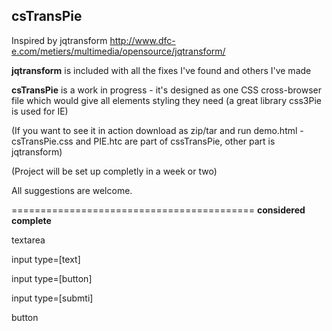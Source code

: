 csTransPie
------------------------
Inspired by jqtransform  http://www.dfc-e.com/metiers/multimedia/opensource/jqtransform/ 

**jqtransform** is included with all the fixes I've found and others I've made

**csTransPie**
is a work in progress - it's designed as one CSS cross-browser file which would give all elements styling they need
(a great library css3Pie is used for IE)


(If you want to see it in action download as zip/tar and run demo.html - csTransPie.css and PIE.htc are part of cssTransPie, other part is jqtransform)

(Project will be set up completly in a week or two)

All suggestions are welcome.


==========================================
**considered complete**

textarea

input type=[text]

input type=[button]

input type=[submti]

button